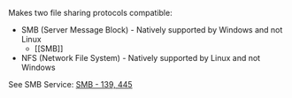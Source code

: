 Makes two file sharing protocols compatible:
-   SMB (Server Message Block) - Natively supported by Windows and not Linux
	- [[SMB]]
-   NFS (Network File System) - Natively supported by Linux and not Windows

See SMB Service:
[SMB - 139, 445](../Services/SMB%20-%20139,%20445.md)